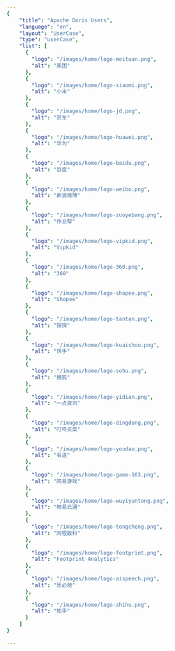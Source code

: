 ```yaml
---
{
    "title": "Apache Doris Users",
    "language": "en",
    "layout": "UserCase",
    "type": "userCase",
    "list": [
      {
        "logo": "/images/home/logo-meituan.png",
        "alt": "美团"
      },
      {
        "logo": "/images/home/logo-xiaomi.png",
        "alt": "小米"
      },
      {
        "logo": "/images/home/logo-jd.png",
        "alt": "京东"
      },
      {
        "logo": "/images/home/logo-huawei.png",
        "alt": "华为"
      },
      {
        "logo": "/images/home/logo-baidu.png",
        "alt": "百度"
      },
      {
        "logo": "/images/home/logo-weibo.png",
        "alt": "新浪微博"
      },
      {
        "logo": "/images/home/logo-zuoyebang.png",
        "alt": "作业帮"
      },
      {
        "logo": "/images/home/logo-vipkid.png",
        "alt": "Vipkid"
      },
      {
        "logo": "/images/home/logo-360.png",
        "alt": "360"
      },
      {
        "logo": "/images/home/logo-shopee.png",
        "alt": "Shopee"
      },
      {
        "logo": "/images/home/logo-tantan.png",
        "alt": "探探"
      },
      {
        "logo": "/images/home/logo-kuaishou.png",
        "alt": "快手"
      },
      {
        "logo": "/images/home/logo-sohu.png",
        "alt": "搜狐"
      },
      {
        "logo": "/images/home/logo-yidian.png",
        "alt": "一点资讯"
      },
      {
        "logo": "/images/home/logo-dingdong.png",
        "alt": "叮咚买菜"
      },
      {
        "logo": "/images/home/logo-youdao.png",
        "alt": "有道"
      },
      {
        "logo": "/images/home/logo-game-163.png",
        "alt": "网易游戏"
      },
      {
        "logo": "/images/home/logo-wuyiyuntong.png",
        "alt": "物易云通"
      },
      {
        "logo": "/images/home/logo-tongcheng.png",
        "alt": "同程数科"
      },
      {
        "logo": "/images/home/logo-footprint.png",
        "alt": "Footprint Analytics"
      },
      {
        "logo": "/images/home/logo-aispeech.png",
        "alt": "思必驰"
      },
      {
        "logo": "/images/home/logo-zhihu.png",
        "alt": "知乎"
      }
    ]
}

---
```

<!-- 
Licensed to the Apache Software Foundation (ASF) under one
or more contributor license agreements.  See the NOTICE file
distributed with this work for additional information
regarding copyright ownership.  The ASF licenses this file
to you under the Apache License, Version 2.0 (the
"License"); you may not use this file except in compliance
with the License.  You may obtain a copy of the License at

  http://www.apache.org/licenses/LICENSE-2.0

Unless required by applicable law or agreed to in writing,
software distributed under the License is distributed on an
"AS IS" BASIS, WITHOUT WARRANTIES OR CONDITIONS OF ANY
KIND, either express or implied.  See the License for the
specific language governing permissions and limitations
under the License.
-->